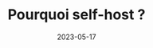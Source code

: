 ---
title: Pourquoi self-host ?
summary: Est-il vraiment utile de faire du self-hosting ? Qu'est-ce que j'y gagne ?
authors:
    - Téo Haÿs
date: 2023-05-17
---